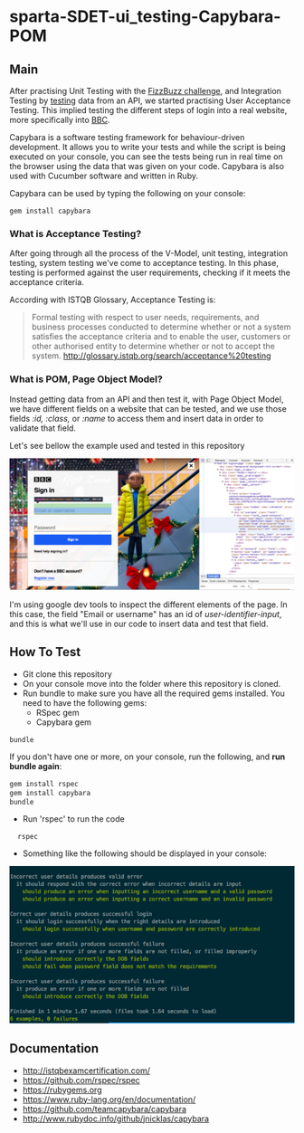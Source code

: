 # sparta-SDET-ui_testing-Capybara-POM

## Main
After practising Unit Testing with the [FizzBuzz challenge](https://github.com/coding-sue-true/sparta-SDET-unit_testing-fizzbuzz), and Integration Testing by [testing](https://github.com/coding-sue-true/sparta-SDET-integration_testing-SOM) data from an API, we started practising User Acceptance Testing.
This implied testing the different steps of login into a real website, more specifically into [BBC](https://www.bbc.co.uk/).

Capybara is a software testing framework for behaviour-driven development. It allows you to write your tests and while the script is being executed on your console, you can see the tests being run in real time on the browser using the data that was given on your code.
Capybara is also used with Cucumber software and written in Ruby.

Capybara can be used by typing the following on your console:
```
gem install capybara
```


### What is Acceptance Testing?
After going through all the process of the V-Model, unit testing, integration testing, system testing we've come to acceptance testing. In this phase, testing is performed against the user requirements, checking if it meets the acceptance criteria.

According with ISTQB Glossary, Acceptance Testing is:

> Formal testing with respect to user needs, requirements, and business processes conducted to determine whether or not a system satisfies the acceptance criteria and to enable the user, customers or other authorised entity to determine whether or not to accept the system.
>http://glossary.istqb.org/search/acceptance%20testing

### What is POM, Page Object Model?
Instead getting data from an API and then test it, with Page Object Model, we have different fields on a website that can be tested, and we use those fields _:id, :class,_ or _:name_ to access them and insert data in order to validate that field.

Let's see bellow the example used and tested in this repository

![BBC_login_page](/images/bbc_signin_page.png)

I'm using google dev tools to inspect the different elements of the page.
In this case, the field "Email or username" has an id of _user-identifier-input_, and this is what we'll use in our code to insert data and test that field.


## How To Test
- Git clone this repository
- On your console move into the folder where this repository is cloned.
- Run bundle to make sure you have all the required gems installed. You need to have the following gems:
  - RSpec gem
  - Capybara gem

```
bundle
```
If you don't have one or more, on your console, run the following, and **run bundle again**:
```
gem install rspec
gem install capybara
bundle
```
- Run 'rspec' to run the code
```
  rspec
```
- Something like the following should be displayed in your console:

![Test](/images/tests.png)


## Documentation
- http://istqbexamcertification.com/
- https://github.com/rspec/rspec
- https://rubygems.org
- https://www.ruby-lang.org/en/documentation/
- https://github.com/teamcapybara/capybara
- http://www.rubydoc.info/github/jnicklas/capybara
